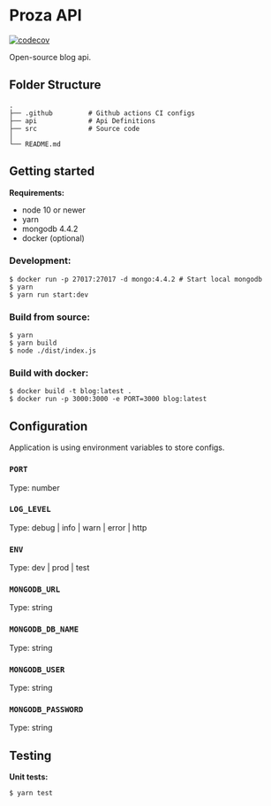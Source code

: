 # Proza API
[![codecov](https://codecov.io/gh/tetrash/Proza-api/branch/main/graph/badge.svg?token=LBE4LJQDYN)](https://codecov.io/gh/tetrash/Proza-api)

Open-source blog api.

## Folder Structure
```
.
├── .github         # Github actions CI configs
├── api             # Api Definitions
├── src             # Source code
│
└── README.md 
```

## Getting started
**Requirements:**
- node 10 or newer
- yarn
- mongodb 4.4.2
- docker (optional)

### Development:
```
$ docker run -p 27017:27017 -d mongo:4.4.2 # Start local mongodb
$ yarn
$ yarn run start:dev
```

### Build from source:
```
$ yarn
$ yarn build
$ node ./dist/index.js
```

### Build with docker:
```
$ docker build -t blog:latest .
$ docker run -p 3000:3000 -e PORT=3000 blog:latest
```

## Configuration
Application is using environment variables to store configs.

### `PORT`
Type: number

### `LOG_LEVEL`
Type: debug | info | warn | error | http

### `ENV`
Type: dev | prod | test

### `MONGODB_URL`
Type: string

### `MONGODB_DB_NAME`
Type: string

### `MONGODB_USER`
Type: string

### `MONGODB_PASSWORD`
Type: string

## Testing

**Unit tests:**
```
$ yarn test
```